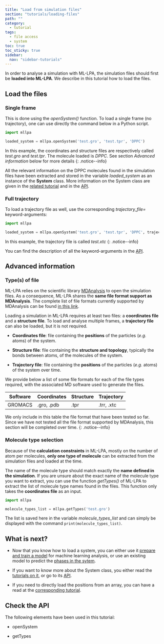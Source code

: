 ```yaml
---
title: "Load from simulation files"
section: "tutorials/loading-files"
path: ""
category:
  - tutorial
tags:
  - file access
  - system
toc: true
toc_sticky: true
sidebar:
  nav: "sidebar-tutorials"
---
```


In order to analyse a simulation with ML-LPA, the simulation files should first be **loaded into ML-LPA**. We describe in this
tutorial how to load the files.

## Load the files

### Single frame

This is done using the *openSystem()* function. To load a single frame (no trajectory), one can use directly the command below in a Python script.

```python
import mllpa

loaded_system = mllpa.openSystem('test.gro', 'test.tpr', 'DPPC')
```

In this example, the coordinates and structure files are respectively called *test.gro* and *test.tpr*. The molecule loaded is *DPPC*.
See section *Advanced information* below for more details
{: .notice--info}

All the relevant information on the DPPC molecules found in the simulation files have been extracted and stored in the variable *loaded_system* as
an instance of the **System** class. More information on the System class are given in the [related tutorial]() and in the [API]().

### Full trajectory

To load a trajectory file as well, use the corresponding *trajectory_file=* keyword-arguments:

```python
import mllpa

loaded_system = mllpa.openSystem('test.gro', 'test.tpr', 'DPPC', trajectory_file="test.xtc")
```

In this example, the trajectory file is called *test.xtc*
{: .notice--info}

You can find the description of all the keyword-arguments in the [API]().

## Advanced information

### Type(s) of file

ML-LPA relies on the scientific library [MDAnalysis](https://www.mdanalysis.org) to open the simulation files.
As a consequence, ML-LPA shares the **same file format support as MDAnalysis**. The complete list of file formats currently
supported by MDAnalysis can be found [in this link](https://www.mdanalysis.org/docs/documentation_pages/coordinates/init.html#supported-coordinate-formats).

Loading a simulation in ML-LPA requires at least two files: a **coordinates file** and a **structure file**. To load and analyse multiple frames, a **trajectory file** can also
be loaded, but it is not required.

* **Coordinates file**: file containing the **positions** of the particles (*e.g.* atoms) of the system.

* **Structure file**: file containing the **structure and topology**, typically the bonds between atoms, of the molecules of the system.

* **Trajectory file**: file containing the **positions** of the particles (*e.g.* atoms) of the system over time.

We provide below a list of some file formats for each of the file types required, with the associated MD software used to generate the files.

| Software | Coordinates | Structure | Trajectory |
|---|---|---|---|
| GROMACS | .gro, .pdb | .tpr | .trr, .xtc |

We only include in this table the file format that have been tested so far. Since we
have not tested all the file format supported by MDAnalysis, this section will be completed
over time.
{: .notice--info}

### Molecule type selection

Because of the **calculation constraints** in ML-LPA, mostly on the number of atom per molecules,
**only one type of molecule** can be extracted from the simulation files and loaded at the time.

The name of the molecule type should match exactly the **name defined in the simulation**.
If you are unsure about the exact name of the molecule type you want to extract, you can
use the function *getTypes()* of ML-LPA to extract the list of molecule type names found in the files.
This function only takes the **coordinates file** as an input.

```python
import mllpa

molecule_types_list = mllpa.getTypes('test.gro')
```

The list is saved here in the variable *molecule_types_list* and can simply be displayed
with the command ```print(molecule_types_list)```.

## What is next?

* Now that you know how to load a system, you can either use it [prepare and train a model]() for
    machine learning analysis, or use an existing model to predict the [phases in the sytem]().

* If you want to know more about the System class, you either read the [tutorials on it](), or go
    to its [API]().

* If you need to directly load the positions from an array, you can have a read at the [corresponding tutorial](/documentation/tutorials/loading-files/2-positions/).

## Check the API

The following elements have been used in this tutorial:

* openSystem

* getTypes
